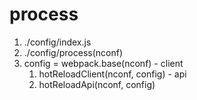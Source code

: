 # process
  1. ./config/index.js
  2. ./config/process(nconf)
  3. config = webpack.base(nconf)
    - client
      1. hotReloadClient(nconf, config)
    - api
      1. hotReloadApi(nconf, config)
